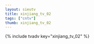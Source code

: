 ```yaml
--- 
layout: sieutv
title: xinjiang_tv_02
tags: ["cntv"]
thumb: xinjiang_tv_02
---
```

{% include tvadv key="xinjiang_tv_02" %}
